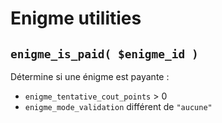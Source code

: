 # Enigme utilities

## `enigme_is_paid( $enigme_id )`

Détermine si une énigme est payante :

- `enigme_tentative_cout_points` > 0
- `enigme_mode_validation` différent de `"aucune"`
